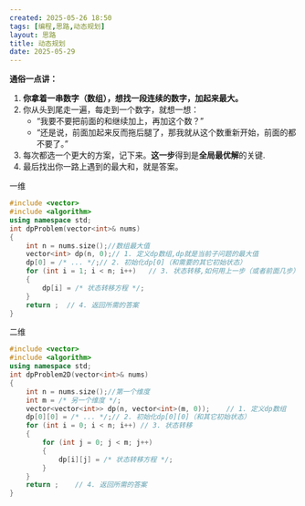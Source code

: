 ```yaml
---
created: 2025-05-26 18:50
tags: [编程,思路,动态规划]
layout: 思路
title: 动态规划
date: 2025-05-29
---
```

**通俗一点讲：**

1. **你拿着一串数字（数组），想找一段连续的数字，加起来最大。**
2. 你从头到尾走一遍，每走到一个数字，就想一想：
    - “我要不要把前面的和继续加上，再加这个数？”
    - “还是说，前面加起来反而拖后腿了，那我就从这个数重新开始，前面的都不要了。”
3. 每次都选一个更大的方案，记下来。**这一步**得到是**全局最优解**的关键.
4. 最后找出你一路上遇到的最大和，就是答案。

一维
```cpp
#include <vector>
#include <algorithm>
using namespace std;
int dpProblem(vector<int>& nums) 
{
    int n = nums.size();//数组最大值    
    vector<int> dp(n, 0);// 1. 定义dp数组,dp就是当前子问题的最大值
    dp[0] = /* ... */;// 2. 初始化dp[0]（和需要的其它初始状态）
    for (int i = 1; i < n; i++)   // 3. 状态转移,如何用上一步（或者前面几步）的结果，推导出当前这一步的结果”的公式或方法
    {
        dp[i] = /* 状态转移方程 */;
    }
    return ;  // 4. 返回所需的答案
}
```


二维
```cpp
#include <vector>
#include <algorithm>
using namespace std;
int dpProblem2D(vector<int>& nums) 
{
    int n = nums.size();//第一个维度
    int m = /* 另一个维度 */;  
    vector<vector<int>> dp(n, vector<int>(m, 0));    // 1. 定义dp数组
    dp[0][0] = /* ... */;// 2. 初始化dp[0][0]（和其它初始状态）
    for (int i = 0; i < n; i++) // 3. 状态转移
    {
        for (int j = 0; j < m; j++) 
        {
            dp[i][j] = /* 状态转移方程 */;
        }
    }
    return ;    // 4. 返回所需的答案
}
```